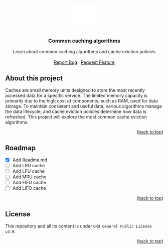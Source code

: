 <a name="readme-top"></a>

<br />
<div align="center">
<a href="">
    <img src="assets/readme.svg" alt="Logo" width="80" height="80">
  </a>
  <h3 align="center">Common caching algorithms</h3>

  <p align="center">
    Learn about common caching algorithms and cache eviction policies
    <br />
    <br />
    <a href="https://github.com/pallandir/caching-eviction-policies/issues">Report Bug</a>
    ·
    <a href="https://github.com/pallandir/caching-eviction-policies/issues">Request Feature</a>
  </p>
</div>

## About this project

Caches are small memory units designed to store the most recently accessed data for a specific service. The limited memory capacity is primarily due to the high cost of components, such as RAM, used for data storage. To maintain consistent and useful data, various algorithms manage the data lifecycle, and cache eviction policies determine how data is refreshed. This project will explore the most common cache eviction algorithms.

<p align="right">(<a href="#readme-top">back to top</a>)</p>

<!-- ROADMAP -->

## Roadmap

- [x] Add Readme.md
- [ ] Add LRU cache
- [ ] Add LFU cache
- [ ] Add MRU cache
- [ ] Add FIFO cache
- [ ] Add LIFO cache

<p align="right">(<a href="#readme-top">back to top</a>)</p>

<!-- LICENSE -->

## License

This repository and all its content is under `GNU General Public License v3.0`.

<p align="right">(<a href="#readme-top">back to top</a>)</p>
